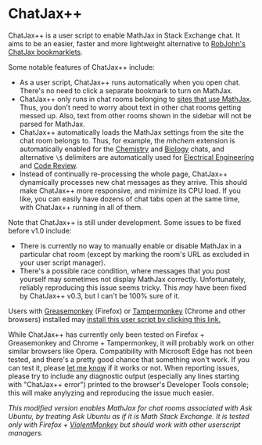 ChatJax++
=========

ChatJax++ is a user script to enable MathJax in Stack Exchange chat.  It aims to be an easier, faster and more lightweight alternative to [RobJohn's ChatJax bookmarklets](http://www.math.ucla.edu/~robjohn/math/mathjax.html).

Some notable features of ChatJax++ include:

* As a user script, ChatJax++ runs automatically when you open chat.  There's no need to click a separate bookmark to turn on MathJax.
* ChatJax++ only runs in chat rooms belonging to [sites that use MathJax](http://meta.stackexchange.com/a/216607).  Thus, you don't need to worry about text in other chat rooms getting messed up.  Also, text from other rooms shown in the sidebar will not be parsed for MathJax.
* ChatJax++ automatically loads the MathJax settings from the site the chat room belongs to.  Thus, for example, the *mhchem* extension is automatically enabled for the [Chemistry](http://chemistry.stackexchange.com) and [Biology](http://biology.stackexchange.com) chats, and alternative `\$` delimiters are automatically used for [Electrical Engineering](http://electronics.stackexchange.com) and [Code Review](http://codereview.stackexchange.com).
* Instead of continually re-processing the whole page, ChatJax++ dynamically processes new chat messages as they arrive.  This should make ChatJax++ more responsive, and minimize its CPU load.  If you like, you can easily have dozens of chat tabs open at the same time, with ChatJax++ running in all of them.

Note that ChatJax++ is still under development.  Some issues to be fixed before v1.0 include:

* There is currently no way to manually enable or disable MathJax in a particular chat room (except by marking the room's URL as excluded in your user script manager).
* There's a possible race condition, where messages that you post yourself may sometimes not display MathJax correctly.  Unfortunately, reliably reproducing this issue seems tricky.  This *may* have been fixed by ChatJax++ v0.3, but I can't be 100% sure of it.

Users with [Greasemonkey](https://addons.mozilla.org/firefox/addon/greasemonkey/) (Firefox) or [Tampermonkey](https://tampermonkey.net/) (Chrome and other browsers) installed may [install this user script by clicking this link.](https://github.com/vyznev/chatjax/raw/master/ChatJax%2B%2B.user.js)

While ChatJax++ has currently only been tested on Firefox + Greasemonkey and Chrome + Tampermonkey, it will probably work on other similar browsers like Opera.  Compatibility with Microsoft Edge has not been tested, and there's a pretty good chance that something won't work.  If you can test it, please [let me know](https://github.com/vyznev/chatjax/issues) if it works or not.  When reporting issues, please try to include any diagnostic output (especially any lines starting with "ChatJax++ error") printed to the browser's Developer Tools console; this will make anylyzing and reproducing the issue much easier.

*This modified version enables MathJax for chat rooms associated with Ask Ubuntu, by treating Ask Ubuntu as if it is Math Stack Exchange. It is tested only with Firefox + [ViolentMonkey](https://violentmonkey.github.io/) but should work with other userscript managers.*
